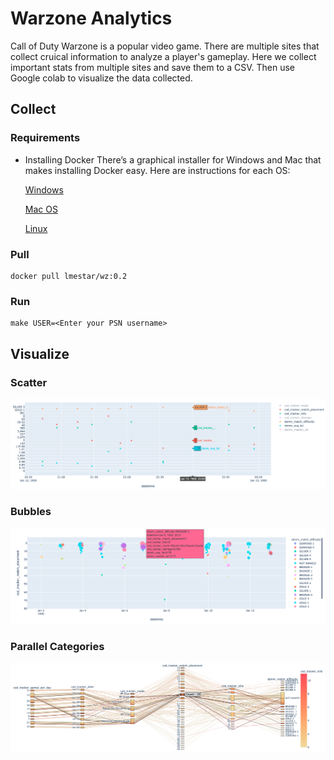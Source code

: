 # Warzone Analytics 

Call of Duty Warzone is a popular video game. There are multiple sites that collect cruical information to analyze a player's gameplay. Here we collect important stats from multiple sites and save them to a CSV. Then use Google colab to visualize the data collected.

## Collect

### Requirements
- Installing Docker
There’s a graphical installer for Windows and Mac that makes installing Docker easy. Here are instructions for each OS:

    [Windows](https://docs.docker.com/docker-for-windows/install/)

    [Mac OS](https://docs.docker.com/docker-for-mac/install/)

    [Linux](https://docs.docker.com/engine/installation/linux/docker-ce/ubuntu/)

### Pull
```
docker pull lmestar/wz:0.2
```

### Run 
```
make USER=<Enter your PSN username>
```

## Visualize

### Scatter

![alt text](images/demo4.png)

### Bubbles

![alt text](images/demo2.png)

### Parallel Categories

![alt text](images/demo3.png)
